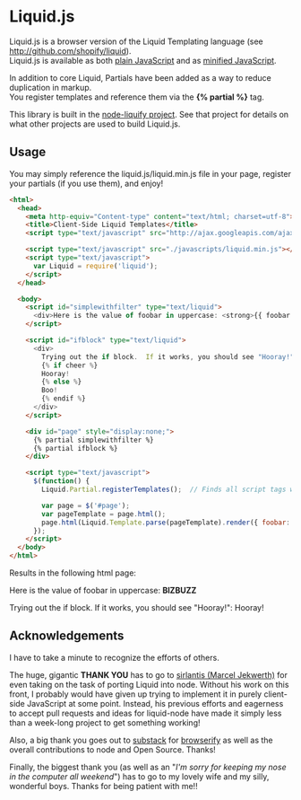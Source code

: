 # Liquid.js

Liquid.js is a browser version of the Liquid Templating language (see http://github.com/shopify/liquid).  
Liquid.js is available as both [plain JavaScript](https://raw.github.com/tchype/liquid.js/master/liquid.js) and as [minified JavaScript](https://raw.github.com/tchype/liquid.js/master/liquid.min.js).

In addition to core Liquid, Partials have been added as a way to reduce duplication in markup.  
You register templates and reference them via the **{% partial %}** tag.

This library is built in the [node-liquify project](http://github.com/tchype/node-liquify).
See that project for details on what other projects are used to build Liquid.js.

## Usage

You may simply reference the liquid.js/liquid.min.js file in your page, register your partials (if you use them), and enjoy!


```html
<html>
  <head>
    <meta http-equiv="Content-type" content="text/html; charset=utf-8">
    <title>Client-Side Liquid Templates</title>
    <script type="text/javascript" src="http://ajax.googleapis.com/ajax/libs/jquery/1.7.1/jquery.min.js"></script>

	<script type="text/javascript" src="./javascripts/liquid.min.js"></script>
    <script type="text/javascript">
      var Liquid = require('liquid');
    </script>
  </head>

  <body>
    <script id="simplewithfilter" type="text/liquid">
      <div>Here is the value of foobar in uppercase: <strong>{{ foobar | upcase }}</strong></div>
    </script>

	<script id="ifblock" type="text/liquid">
      <div>
        Trying out the if block.  If it works, you should see "Hooray!":&nbsp;
        {% if cheer %}
        Hooray!
        {% else %}
        Boo!
        {% endif %}
      </div>
	</script>

	<div id="page" style="display:none;">
      {% partial simplewithfilter %}
      {% partial ifblock %}
	</div>

    <script type="text/javascript">
      $(function() {
        Liquid.Partial.registerTemplates();  // Finds all script tags with type="text/liquid" and registers them as partials

        var page = $('#page');
        var pageTemplate = page.html();
        page.html(Liquid.Template.parse(pageTemplate).render({ foobar: 'bizbuzz', cheer: true })).show();
      });
    </script>
  </body>
</html>
```

Results in the following html page:

Here is the value of foobar in uppercase: **BIZBUZZ**

Trying out the if block. If it works, you should see "Hooray!":  Hooray!


## Acknowledgements
I have to take a minute to recognize the efforts of others.

The huge, gigantic **THANK YOU** has to go to [sirlantis (Marcel Jekwerth)](http://github.com/sirlantis) for even taking on the task of
porting Liquid into node.  Without his work on this front, I probably would have given up trying to implement it in purely
client-side JavaScript at some point.  Instead, his previous efforts and eagerness to accept pull requests and ideas for
liquid-node have made it simply less than a week-long project to get something working!

Also, a big thank you goes out to [substack](http://github.com/substack) for [browserify](http://github.com/substack/node-browserify) as
well as the overall contributions to node and Open Source.  Thanks!

Finally, the biggest thank you (as well as an "_I'm sorry for keeping my nose in the computer all weekend_") has to go to my lovely wife and
my silly, wonderful boys.  Thanks for being patient with me!!

